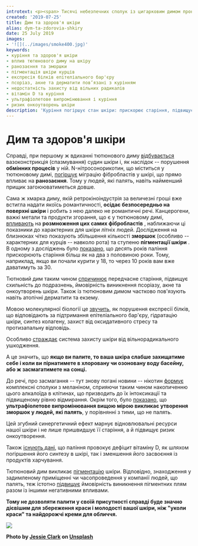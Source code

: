 ```yaml
---
introtext: <p><span> Тисячі небезпечних сполук із цигарковим димом проникають в легені. Частина з них сажею осідає на ніжному епітелії, який з усіх сил намагається того лиха позбутися, підвищуючи свою секреторну активність і продукуючи слиз. Як наслідок – курці постійно змушені його викашлювати та випльовувати. Інша частина, в тому числі, і нікотин, розноcиться кров’ю до всіх внутрішніх органів та тканин, у тому числі, і до шкіри. Ось так приблизно ми уявляємо довгий шлях вмісту цигарки до наших темних кругів під очима. Але рідко враховуємо, що <strong>левова частка вмісту тютюнового диму осідає на нашій шкірі відразу із димом.</strong> І це відбувається постійно, поки димить ваша чи чиясь поруч цигарка – не залежно від кількості затяжок.</span></p>
created: '2019-07-25'
title: Дим та здоров'я шкіри
alias: dym-ta-zdorovia-shkiry
date: 25 July 2019
images:
- '![](../images/smoke400.jpg)'
keywords:
- куріння та здоров'я шкіри
- вплив тютюнового диму на шкіру
- ранозаєння та зморшки
- пігментація шкіри курців
- експресія білків епітеліального бар'єру
- псоріаз, акне та дерматити пов’язані з курінням
- недостатність захисту від вільних радикалів
- вітамін D та куріння
- ультрафіолетове випромінювання і куріння
- ризик онкоутворень шкіри
description: 'Куріння погіршує стан шкіри: прискорює старіння, підвищує ризик зморшок, пігментацію та дерматологічні захворювання, знижуючи захист від ультрафіолету та вільних радикалів.'
---
```


# Дим та здоров'я шкіри

Справді, при першому ж вдиханні тютюнового диму [відбувається](https://www.ncbi.nlm.nih.gov/pubmed/11557615?dopt=Abstract) вазоконстрикція (спазмування) судин шкіри і, як наслідок -- порушення **обмінних процесів** у ній. N-нітросонорикотин, що міститься у тютюновому димі, [погіршує](https://www.ncbi.nlm.nih.gov/pubmed/23305604?dopt=Abstract) міграцію фібробластів у шкірі, що прямо впливає на **ранозаєння**. Тому у людей, які палять, навіть найменший прищик загоююватиметься довше.

Сама ж хмарка диму, якій ретрокіноіндустрія за величезні гроші вже встигла надати якоїсь романтичності, **осідає безпосередньо на поверхні шкіри** і робить з нею далеко не романтичні речі. Канцерогени, важкі метали та продукти згорання, що є у тютюновому димі, [впливають](https://www.ncbi.nlm.nih.gov/pubmed/23847443?dopt=Abstract) на **розмноження цих самих фібробластів** , наближаючи ці показники до характерних для шкіри літніх людей. Дослідження на близнюках чітко показують збільшення кількості **зморшок** (особливо -- характерних для курців -- навколо рота) та ступеню **пігментації шкіри** . В одному з досліджень було [показано](https://link.springer.com/referenceworkentry/10.1007%2F978-3-540-89656-2_45), що десять років паління прискорюють старіння більш як на два з половиною роки. Тому, наприклад, якщо ви почали курити у 18, то через 10 років вам вже даватимуть за 30.

Тютновий дим таким чином [спричинює](https://www.ncbi.nlm.nih.gov/pubmed/28195077) передчасне старіння, підвищує схильність до подразнень, ймовірність виникнення псоріазу, акне та онкоутворень шкіри. Також із тютюновим димом частково пов'язують навіть атопічні дерматити та екзему.

Мовою молекулярної біології це [звучить](https://www.ncbi.nlm.nih.gov/pubmed/27828771), як порушення експресії білків, що відповідають за підтримання епітеліального бар'єру, гідратацію шкіри, синтез колагену, захист від оксидативного стресу та протизапальну відповідь.

Особливо [страждає](https://www.ncbi.nlm.nih.gov/pubmed/23847443) система захисту шкіри від вільнорадикального ушкодження.

А це значить, що **якщо ви палите, то ваша шкіра слабше захищатиме себе і коли ви пірнатимете в хлоровану чи озоновану воду басейну, або ж засмагатимете на сонці.**

До речі, про засмагання -- тут знову погані новини -- нікотин [формує](https://www.ncbi.nlm.nih.gov/pubmed/27450998) комплексні сполуки з меланіном, сприяючи таким чином накопиченню цього алкалоїда в клітинах, що призводить до їх інтоксикації та підвищеному рівню відмирання. Окрім того, було [показано](https://www.ncbi.nlm.nih.gov/pubmed/11499540?dopt=Abstract), що **ультрафіолетове випромінювання вищою мірою викликає утворення зморшок у людей, які палять**, у порівнянні з тими, що не палять.

Цей згубний синергетичний ефект марнує відновлювальні ресурси нашої шкіри і не лише пришвидшує її старіння, а й підвищує ризик онкоутворення.

Також [існують дані](https://www.ncbi.nlm.nih.gov/pubmed/30509511), що паління провокує дефіцит вітаміну D, як шляхом погіршення його синтезу в шкірі, так і зменшення його засвоєння із продуктів харчування.

Тютюновий дим викликає [пігментацію](https://www.ncbi.nlm.nih.gov/pubmed/23802610) шкіри. Відповідно, знаходження у задимленому приміщенні чи часопроведення у компанії людей, що палять, теж істотно [підвищує](https://www.ncbi.nlm.nih.gov/pubmed/21998785) ймовірність виникнення пігментних плям разом із іншими негативними впливами.

**Тому не дозволяти палити у своїй присутності справді буде значно дієвішим для збереження краси і молодості вашої шкіри, ніж "уколи краси" та найдорожчі креми для обличчя.**

**![](../images/smoke400.jpg)**

**Photo by [Jessie Clark](https://unsplash.com/@jrcphotography?utm_source=unsplash&utm_medium=referral&utm_content=creditCopyText) on [Unsplash](https://unsplash.com/search/photos/woman-smoking?utm_source=unsplash&utm_medium=referral&utm_content=creditCopyText)**

